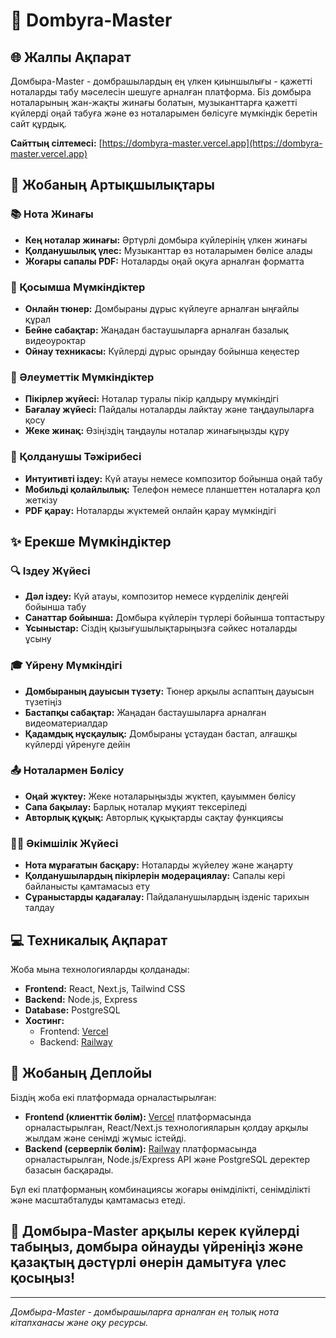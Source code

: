 # 🎵 Dombyra-Master

## 🌐 Жалпы Ақпарат

Домбыра-Master - домбрашылардың ең үлкен қиыншылығы - қажетті ноталарды табу мәселесін шешуге арналған платформа. Біз домбыра ноталарының жан-жақты жинағы болатын, музыканттарға қажетті күйлерді оңай табуға және өз ноталарымен бөлісуге мүмкіндік беретін сайт құрдық.

**Сайттың сілтемесі:** [https://dombyra-master.vercel.app](https://dombyra-master.vercel.app)

## 🚀 Жобаның Артықшылықтары

### 📚 Нота Жинағы

- **Кең ноталар жинағы:** Әртүрлі домбыра күйлерінің үлкен жинағы
- **Қолданушылық үлес:** Музыканттар өз ноталарымен бөлісе алады
- **Жоғары сапалы PDF:** Ноталарды оңай оқуға арналған форматта

### 🎼 Қосымша Мүмкіндіктер

- **Онлайн тюнер:** Домбыраны дұрыс күйлеуге арналған ыңғайлы құрал
- **Бейне сабақтар:** Жаңадан бастаушыларға арналған базалық видеоуроктар
- **Ойнау техникасы:** Күйлерді дұрыс орындау бойынша кеңестер

### 👥 Әлеуметтік Мүмкіндіктер

- **Пікірлер жүйесі:** Ноталар туралы пікір қалдыру мүмкіндігі
- **Бағалау жүйесі:** Пайдалы ноталарды лайктау және таңдаулыларға қосу
- **Жеке жинақ:** Өзіңіздің таңдаулы ноталар жинағыңызды құру

### 📱 Қолданушы Тәжірибесі

- **Интуитивті іздеу:** Күй атауы немесе композитор бойынша оңай табу
- **Мобильді қолайлылық:** Телефон немесе планшеттен ноталарға қол жеткізу
- **PDF қарау:** Ноталарды жүктемей онлайн қарау мүмкіндігі

## ✨ Ерекше Мүмкіндіктер

### 🔍 Іздеу Жүйесі

- **Дәл іздеу:** Күй атауы, композитор немесе күрделілік деңгейі бойынша табу
- **Санаттар бойынша:** Домбыра күйлерін түрлері бойынша топтастыру
- **Ұсыныстар:** Сіздің қызығушылықтарыңызға сәйкес ноталарды ұсыну

### 🎓 Үйрену Мүмкіндігі

- **Домбыраның дауысын түзету:** Тюнер арқылы аспаптың дауысын түзетіңіз
- **Бастапқы сабақтар:** Жаңадан бастаушыларға арналған видеоматериалдар
- **Қадамдық нұсқаулық:** Домбыраны ұстаудан бастап, алғашқы күйлерді үйренуге дейін

### 📤 Ноталармен Бөлісу

- **Оңай жүктеу:** Жеке ноталарыңызды жүктеп, қауыммен бөлісу
- **Сапа бақылау:** Барлық ноталар мұқият тексеріледі
- **Авторлық құқық:** Авторлық құқықтарды сақтау функциясы

### 👨‍💼 Әкімшілік Жүйесі

- **Нота мұрағатын басқару:** Ноталарды жүйелеу және жаңарту
- **Қолданушылардың пікірлерін модерациялау:** Сапалы кері байланысты қамтамасыз ету
- **Сұраныстарды қадағалау:** Пайдаланушылардың ізденіс тарихын талдау

## 💻 Техникалық Ақпарат

Жоба мына технологияларды қолданады:

- **Frontend:** React, Next.js, Tailwind CSS
- **Backend:** Node.js, Express
- **Database:** PostgreSQL
- **Хостинг:**
  - Frontend: [Vercel](https://vercel.com)
  - Backend: [Railway](https://railway.app)

## 🚀 Жобаның Деплойы

Біздің жоба екі платформада орналастырылған:

- **Frontend (клиенттік бөлім):** [Vercel](https://vercel.com) платформасында орналастырылған, React/Next.js технологияларын қолдау арқылы жылдам және сенімді жұмыс істейді.
- **Backend (серверлік бөлім):** [Railway](https://railway.app) платформасында орналастырылған, Node.js/Express API және PostgreSQL деректер базасын басқарады.

Бұл екі платформаның комбинациясы жоғары өнімділікті, сенімділікті және масштабталуды қамтамасыз етеді.

## 🌟 Домбыра-Master арқылы керек күйлерді табыңыз, домбыра ойнауды үйреніңіз және қазақтың дәстүрлі өнерін дамытуға үлес қосыңыз!

---

_Домбыра-Master - домбырашыларға арналған ең толық нота кітапханасы және оқу ресурсы._
